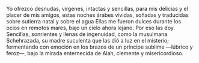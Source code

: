 Yo ofrezco
desnudas, vírgenes, intactas y sencillas,
para mis delicias y el placer de mis amigos,
estas noches árabes vividas, soñadas y traducidas sobre 
sutierra natal y sobre el agua
Ellas me fueron dulces durante los ocios en remotos mares, bajo 
un cielo ahora lejano.
Por eso las doy.
Sencillas, sonrientes y llenas de ingenuidad, como la musulmana Schehrazada, su madre suculenta que las dió a luz en el misterio; fermentando con emoción en los brazos de un príncipe sublime —lúbrico y feroz—, bajo la mirada enternecida de Alah, clemente y misericordioso.